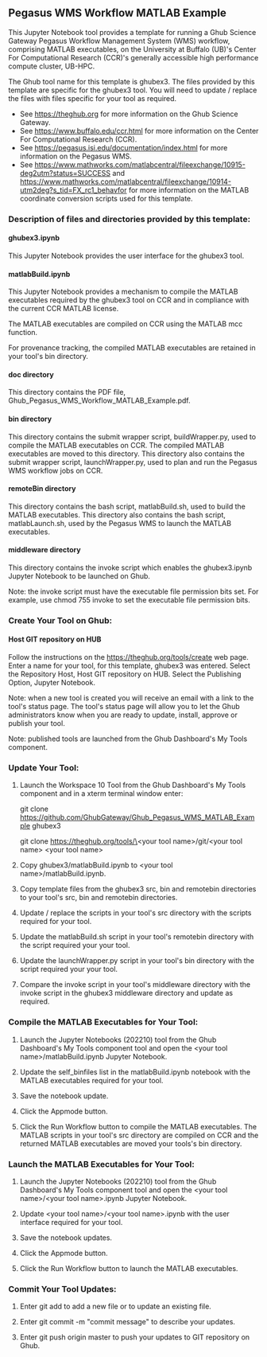 ## Pegasus WMS Workflow MATLAB Example

This Jupyter Notebook tool provides a template for running a Ghub Science Gateway Pegasus Workflow Management System (WMS) workflow, comprising MATLAB executables, on the University at Buffalo (UB)'s Center For Computational Research (CCR)'s generally accessible high performance compute cluster, UB-HPC.

The Ghub tool name for this template is ghubex3. The files provided by this template are specific for the ghubex3 tool. You will need to update / replace the files with files specific for your tool as required.

- See https://theghub.org for more information on the Ghub Science Gateway.<br /> 
- See https://www.buffalo.edu/ccr.html for more information on the Center For Computational Research (CCR).<br />
- See https://pegasus.isi.edu/documentation/index.html for more information on the Pegasus WMS.<br /> 
- See https://www.mathworks.com/matlabcentral/fileexchange/10915-deg2utm?status=SUCCESS and https://www.mathworks.com/matlabcentral/fileexchange/10914-utm2deg?s_tid=FX_rc1_behavfor for more information on the MATLAB coordinate conversion scripts used for this template.

### Description of files and directories provided by this template:

#### ghubex3.ipynb

This Jupyter Notebook provides the user interface for the ghubex3 tool.

#### matlabBuild.ipynb

This Jupyter Notebook provides a mechanism to compile the MATLAB executables required by the ghubex3 tool on CCR and in compliance with the current CCR MATLAB license.

The MATLAB executables are compiled on CCR using the MATLAB mcc function.

For provenance tracking, the compiled MATLAB executables are retained in your tool's bin directory.

#### doc directory

This directory contains the PDF file, Ghub_Pegasus_WMS_Workflow_MATLAB_Example.pdf.

#### bin directory

This directory contains the submit wrapper script, buildWrapper.py, used to compile the MATLAB executables on CCR. The compiled MATLAB executables are moved to this directory. This directory also contains the submit wrapper script, launchWrapper.py, used to plan and run the Pegasus WMS workflow jobs on CCR. 

#### remoteBin directory

This directory contains the bash script, matlabBuild.sh, used to build the MATLAB executables. This directory also contains the bash script, matlabLaunch.sh, used by the Pegasus WMS to launch the MATLAB executables.

#### middleware directory

This directory contains the invoke script which enables the ghubex3.ipynb Jupyter Notebook to be launched on Ghub.

Note: the invoke script must have the executable file permission bits set. For example, use chmod 755 invoke to set the executable file permission bits.

### Create Your Tool on Ghub:

#### Host GIT repository on HUB

Follow the instructions on the https://theghub.org/tools/create web page.  Enter a name for your tool, for this template, ghubex3 was entered. Select the Repository Host, Host GIT repository on HUB. Select the Publishing Option, Jupyter Notebook. 

Note: when a new tool is created you will receive an email with a link to the tool's status page. The tool's status page will allow you to let the Ghub administrators know when you are ready to update, install, approve or publish your tool.

Note: published tools are launched from the Ghub Dashboard's My Tools component.

### Update Your Tool:

1) Launch the Workspace 10 Tool from the Ghub Dashboard's My Tools component and in a xterm terminal window enter:

	git clone https://github.com/GhubGateway/Ghub_Pegasus_WMS_MATLAB_Example ghubex3

	git clone https://theghub.org/tools/\<your tool name\>/git/\<your tool name\> \<your tool name\>

2) Copy ghubex3/matlabBuild.ipynb to \<your tool name\>/matlabBuild.ipynb.

3) Copy template files from the ghubex3 src, bin and remotebin directories to your tool's src, bin and remotebin directories.

4) Update / replace the scripts in your tool's src directory with the scripts required for your tool.

5) Update the matlabBuild.sh script in your tool's remotebin directory with the script required your your tool.

6) Update the launchWrapper.py script in your tool's bin directory with the script required your your tool.

7) Compare the invoke script in your tool's middleware directory with the invoke script in the ghubex3 middleware directory and update as required.

### Compile the MATLAB Executables for Your Tool:

1) Launch the Jupyter Notebooks (202210) tool from the Ghub Dashboard's My Tools component tool and open the \<your tool name\>/matlabBuild.ipynb Jupyter Notebook.

2) Update the self_binfiles list in the matlabBuild.ipynb notebook with the MATLAB executables required for your tool.

3) Save the notebook update.

4) Click the Appmode button.

5) Click the Run Workflow button to compile the MATLAB executables. The MATLAB scripts in your tool's src directory are compiled on CCR and the returned MATLAB executables are moved your tools's bin directory.

### Launch the MATLAB Executables for Your Tool:

1) Launch the Jupyter Notebooks (202210) tool from the Ghub Dashboard's My Tools component tool and open the \<your tool name\>/\<your tool name\>.ipynb Jupyter Notebook.

2) Update \<your tool name\>/\<your tool name\>.ipynb with the user interface required for your tool.

3) Save the notebook updates.

4) Click the Appmode button.

5) Click the Run Workflow button to launch the MATLAB executables.

### Commit Your Tool Updates:

1) Enter git add to add a new file or to update an existing file.

2) Enter git commit -m "commit message"  to describe your updates.

3) Enter git push origin master to push your updates to GIT repository on Ghub.


